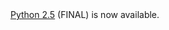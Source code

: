 <html><body><a href="http://www.python.org/download/releases/2.5/">Python 2.5</a> (FINAL) is now available.</body></html>